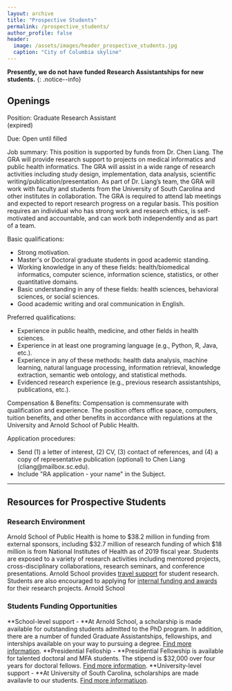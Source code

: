 ```yaml
---
layout: archive
title: "Prospective Students"
permalink: /prospective_students/
author_profile: false
header:
  image: /assets/images/header_prospective_students.jpg
  caption: "City of Columbia skyline"
---
```


**Presently, we do not have funded Research Assistantships for new students.**
{: .notice--info}

## Openings

Position: Graduate Research Assistant<br/>(expired)

Due: Open until filled<br/>

Job summary: This position is supported by funds from Dr. Chen Liang. The GRA will provide research support to projects on medical informatics and public health informatics. The GRA will assist in a wide range of research activities including study design, implementation, data analysis, scientific writing/publication/presentation. As part of Dr. Liang’s team, the GRA will work with faculty and students from the University of South Carolina and other institutes in collaboration. The GRA is required to attend lab meetings and expected to report research progress on a regular basis. This position requires an individual who has strong work and research ethics, is self-motivated and accountable, and can work both independently and as part of a team.<br/>

Basic qualifications:
- Strong motivation.
- Master's or Doctoral graduate students in good academic standing. 
- Working knowledge in any of these fields: health/biomedical informatics, computer science, information science, statistics, or other quantitative domains.
- Basic understanding in any of these fields: health sciences, behavioral sciences, or social sciences.
- Good academic writing and oral communication in English.

Preferred qualifications: 
- Experience in public health, medicine, and other fields in health sciences.
- Experience in at least one programing language (e.g., Python, R, Java, etc.).
- Experience in any of these methods: health data analysis, machine learning, natural language processing, information retrieval, knowledge extraction, semantic web ontology, and statistical methods.
- Evidenced research experience (e.g., previous research assistantships, publications, etc.).

Compensation & Benefits: Compensation is commensurate with qualification and experience. The position offers office space, computers, tuition benefits, and other benefits in accordance with regulations at the University and Arnold School of Public Health.

Application procedures:
- Send (1) a letter of interest, (2) CV, (3) contact of references, and (4) a copy of representative publication (optional) to Chen Liang (&#99;&#108;&#105;&#97;&#110;&#103;&#64;&#109;&#97;&#105;&#108;&#98;&#111;&#120;&#46;&#115;&#99;&#46;&#101;&#100;&#117;).
- Include "RA application - your name" in the Subject.

---
## Resources for Prospective Students

### Research Environment<br/>
Arnold School of Public Health is home to $38.2 million in funding from external sponsors, including $32.7 million of research funding of which $18 million is from National Institutes of Health as of 2019 fiscal year. Students are exposed to a variety of research activities including mentored projects, cross-disciplinary collaborations, research seminars, and conference presentations. Arnold School provides [travel support](https://www.sc.edu/study/colleges_schools/public_health/internal/current_students/student_travel_funding/index.php) for student research. Students are also encouraged to applying for [internal funding and awards](https://sc.edu/about/offices_and_divisions/research/internal_funding_awards/students/) for their research projects. Arnold School 

### Students Funding Opportunities<br/>
**School-level support - **At Arnold School, a scholarship is made available for outstanding students admitted to the PhD program. In addition, there are a number of funded Graduate Assistantships, fellowships, and interships available on your way to pursuing a degree. [Find more information](https://www.sc.edu/study/colleges_schools/public_health/apply/graduate_applicants/finanancial_information/index.php).
**Presidential Felloship - **Presidential Fellowship is available for talented doctoral and MFA students. The stipend is $32,000 over four years for doctoral fellows. [Find more information](https://www.sc.edu/study/colleges_schools/graduate_school/opportunities_support/scholarly_initiatives/presidential-fellowship/index.php).
**University-level support - **At University of South Carolina, scholarships are made availavle to our students. [Find more informatiuon](https://sc.edu/about/offices_and_divisions/financial_aid/scholarships/index.php).